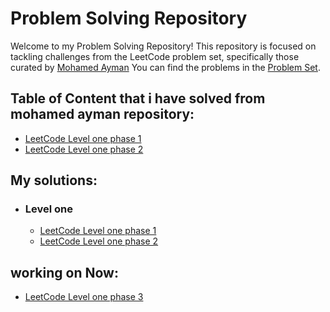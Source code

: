 # Problem Solving Repository

Welcome to my Problem Solving Repository! This repository is focused on tackling challenges from the LeetCode problem set, specifically those curated by [Mohamed Ayman](https://github.com/cs-MohamedAyman)
You can find the problems in the   [Problem Set](https://github.com/cs-MohamedAyman/Problem-Solving-Training/tree/master).

## Table of Content that i have solved from mohamed ayman repository:
- [LeetCode Level one phase 1](https://github.com/cs-MohamedAyman/Problem-Solving-Training/blob/master/level-1/leetcode/array-1.md)
- [LeetCode Level one phase 2](https://github.com/cs-MohamedAyman/Problem-Solving-Training/blob/master/level-1/leetcode/array-2.md)


## My solutions:
- ### Level one
  - [LeetCode Level one phase 1](https://github.com/MostafaOsmanFathi/Java-Problem-Solving/tree/main/src/main/java/git/JavaProblemSolving/LevelOne/Leetcode/Phase1)
  - [LeetCode Level one phase 2](https://github.com/MostafaOsmanFathi/Java-Problem-Solving/tree/main/src/main/java/git/JavaProblemSolving/LevelOne/Leetcode/Phase2)

## working on Now:
- [LeetCode Level one phase 3](https://github.com/MostafaOsmanFathi/Java-Problem-Solving/tree/main/src/main/java/git/JavaProblemSolving/LevelOne/Leetcode/Phase3)
